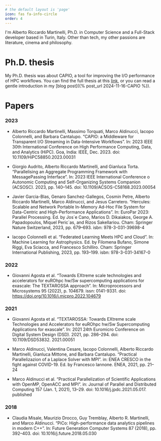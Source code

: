 ```yaml
---
# the default layout is 'page'
icon: fas fa-info-circle
order: 4
---
```


I'm Alberto Riccardo Martinelli, Ph.D. in Computer Science and a Full-Stack developer based in Turin, Italy.
Other than tech, my other passions are literature, cinema and philosophy.

# Ph.D. thesis

My Ph.D. thesis was about CAPIO, a tool for improving the I/O performance of HPC workflows. You can find the full thesis at this [link](https://iris.unito.it/retrieve/bdc16bdd-a995-438f-a28c-a547d3f6aeaa/phdThesisMartinelli.pdf), or you can read a gentle introduction in my [blog post]({% post_url 2024-11-16-CAPIO %}).

# Papers

### 2023

- Alberto Riccardo Martinelli, Massimo Torquati, Marco Aldinucci, Iacopo Colonnelli, and Barbara Cantalupo. “CAPIO: a Middleware for Transparent I/O Streaming in Data-Intensive Workflows”. In: 2023 IEEE 30th International Conference on High Performance Computing, Data, and Analytics (HiPC). Goa, India: IEEE, Dec. 2023. doi: 10.1109/HiPC58850.2023.00031

- Giorgio Audrito, Alberto Riccardo Martinelli, and Gianluca Torta. “Parallelising an Aggregate Programming Framework with MessagePassing Interface”. In: 2023 IEEE International Conference o Autonomic Computing and Self-Organizing Systems Companion (ACSOSC). 2023, pp. 140–145. doi: 10.1109/ACSOS-C58168.2023.00054

- Javier Garcia-Blas, Genaro Sanchez-Gallegos, Cosmin Petre, Alberto Riccardo Martinelli, Marco Aldinucci, and Jesus Carretero. “Hercules: Scalable and Network Portable In-Memory Ad-Hoc File System for Data-Centric and High-Performance Applications”. In: EuroPar 2023: Parallel Processing. Ed. by Jos´e Cano, Marios D. Dikaiakos, George A. Papadopoulos, Miquel Peric`as, and Rizos Sakellariou. Cham: Springer Nature Switzerland, 2023, pp. 679–693. isbn: 978-3-031-39698-4

- Iacopo Colonnelli et al. “Federated Learning Meets HPC and Cloud”. In: Machine Learning for Astrophysics. Ed. by Filomena Bufano, Simone Riggi, Eva Sciacca, and Francesco Schilliro. Cham: Springer International Publishing, 2023, pp. 193–199. isbn: 978-3-031-34167-0

### 2022

- Giovanni Agosta et al. “Towards EXtreme scale technologies and accelerators for euROhpc hw/Sw supercomputing applications for exascale: The TEXTAROSSA approach”. In: Microprocessors and Microsystems 95 (2022), p. 104679. issn: 0141-9331. doi: https://doi.org/10.1016/j.micpro.2022.104679

### 2021

- Giovanni Agosta et al. “TEXTAROSSA: Towards EXtreme scale Technologies and Accelerators for euROhpc hw/Sw Supercomputing Applications for exascale”. In: 2021 24th Euromicro Conference on Digital System Design (DSD). 2021, pp. 286–294. doi: 10.1109/DSD53832.
2021.00051

- Marco Aldinucci, Valentina Cesare, Iacopo Colonnelli, Alberto Riccardo Martinelli, Gianluca Mittone, and Barbara Cantalupo. “Practical Parallelizazion of a Laplace Solver with MPI”. in: ENEA CRESCO in the fight against COVID-19. Ed. by Francesco Iannone. ENEA, 2021, pp. 21–24

- Marco Aldinucci et al. “Practical Parallelization of Scientific Applications with OpenMP, OpenACC and MPI”. in: Journal of Parallel and Distributed Computing 157 (Jan. 1, 2021), 13–29. doi: 10.1016/j.jpdc.2021.05.017. published

### 2018

- Claudia Misale, Maurizio Drocco, Guy Tremblay, Alberto R. Martinelli, and Marco Aldinucci. “PiCo: High-performance data analytics pipelines in modern C++”. In: Future Generation Computer Systems 87 (2018), pp. 392–403. doi: 10.1016/j.future.2018.05.030
